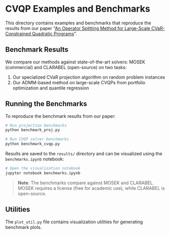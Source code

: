 # CVQP Examples and Benchmarks

This directory contains examples and benchmarks that reproduce the results from our paper "[An Operator Splitting Method for Large-Scale CVaR-Constrained Quadratic Programs](https://web.stanford.edu/~boyd/papers/cvar_qp.html)".

## Benchmark Results

We compare our methods against state-of-the-art solvers: MOSEK (commercial) and CLARABEL (open-source) on two tasks:

1. Our specialized CVaR projection algorithm on random problem instances
2. Our ADMM-based method on large-scale CVQPs from portfolio optimization and quantile regression

## Running the Benchmarks

To reproduce the benchmark results from our paper:

```bash
# Run projection benchmarks
python benchmark_proj.py

# Run CVQP solver benchmarks
python benchmark_cvqp.py
```

Results are saved to the `results/` directory and can be visualized using the `benchmarks.ipynb` notebook:

```bash
# Open the visualization notebook
jupyter notebook benchmarks.ipynb
```

> **Note**: The benchmarks compare against MOSEK and CLARABEL. MOSEK requires a license (free for academic use), while CLARABEL is open-source.

## Utilities

The `plot_util.py` file contains visualization utilities for generating benchmark plots.